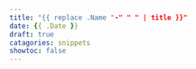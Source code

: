 ```yaml
---
title: "{{ replace .Name "-" " " | title }}"
date: {{ .Date }}
draft: true
catagories: snippets
showtoc: false
---
```


